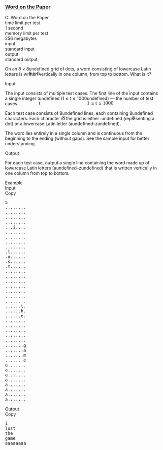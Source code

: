 <h3><a href="https://codeforces.com/contest/1850/problem/C" target="_blank" rel="noopener noreferrer">Word on the Paper</a></h3>
<div class="header"><div class="title">C. Word on the Paper</div><div class="time-limit"><div class="property-title">time limit per test</div>1 second</div><div class="memory-limit"><div class="property-title">memory limit per test</div>256 megabytes</div><div class="input-file input-standard"><div class="property-title">input</div>standard input</div><div class="output-file output-standard"><div class="property-title">output</div>standard output</div></div><div><p>On an <span class="MathJax_Preview" style="color: inherit;"><span class="MJXp-math" id="MJXp-Span-1"><span class="MJXp-mn" id="MJXp-Span-2">8</span><span class="MJXp-mo" id="MJXp-Span-3" style="margin-left: 0.267em; margin-right: 0.267em;">×</span><span class="MJXp-mn" id="MJXp-Span-4">8</span></span></span><span class="MathJax MathJax_Processed" id="MathJax-Element-1-Frame" tabindex="0" style=""><nobr><span class="math" id="MathJax-Span-1"><span style="display: inline-block; position: relative; width: 0em; height: 0px; font-size: 122%;"><span style="position: absolute;"><span class="mrow" id="MathJax-Span-2"><span class="mn" id="MathJax-Span-3" style="font-family: MathJax_Main;">8</span><span class="mo" id="MathJax-Span-4" style="font-family: MathJax_Main; padding-left: 0.237em;">×</span><span class="mn" id="MathJax-Span-5" style="font-family: MathJax_Main; padding-left: 0.237em;">8</span></span></span></span></span></nobr></span>undefined grid of dots, a word consisting of lowercase Latin letters is written vertically in one column, from top to bottom. What is it?</p></div><div class="input-specification"><div class="section-title">Input</div><p>The input consists of multiple test cases. The first line of the input contains a single integer <span class="MathJax_Preview" style="color: inherit;"><span class="MJXp-math" id="MJXp-Span-5"><span class="MJXp-mi MJXp-italic" id="MJXp-Span-6">t</span></span></span><span class="MathJax MathJax_Processed" id="MathJax-Element-2-Frame" tabindex="0" style=""><nobr><span class="math" id="MathJax-Span-6"><span style="display: inline-block; position: relative; width: 0em; height: 0px; font-size: 122%;"><span style="position: absolute;"><span class="mrow" id="MathJax-Span-7"><span class="mi" id="MathJax-Span-8" style="font-family: MathJax_Math-italic;">t</span></span></span></span></span></nobr></span>undefined (<span class="MathJax_Preview" style="color: inherit;"><span class="MJXp-math" id="MJXp-Span-7"><span class="MJXp-mn" id="MJXp-Span-8">1</span><span class="MJXp-mo" id="MJXp-Span-9" style="margin-left: 0.333em; margin-right: 0.333em;">≤</span><span class="MJXp-mi MJXp-italic" id="MJXp-Span-10">t</span><span class="MJXp-mo" id="MJXp-Span-11" style="margin-left: 0.333em; margin-right: 0.333em;">≤</span><span class="MJXp-mn" id="MJXp-Span-12">1000</span></span></span><span class="MathJax MathJax_Processed" id="MathJax-Element-3-Frame" tabindex="0" style=""><nobr><span class="math" id="MathJax-Span-9"><span style="display: inline-block; position: relative; width: 0em; height: 0px; font-size: 122%;"><span style="position: absolute;"><span class="mrow" id="MathJax-Span-10"><span class="mn" id="MathJax-Span-11" style="font-family: MathJax_Main;">1</span><span class="mo" id="MathJax-Span-12" style="font-family: MathJax_Main; padding-left: 0.296em;">≤</span><span class="mi" id="MathJax-Span-13" style="font-family: MathJax_Math-italic; padding-left: 0.296em;">t</span><span class="mo" id="MathJax-Span-14" style="font-family: MathJax_Main; padding-left: 0.296em;">≤</span><span class="mn" id="MathJax-Span-15" style="font-family: MathJax_Main; padding-left: 0.296em;">1000</span></span></span></span></span></nobr></span>undefined)&nbsp;— the number of test cases.</p><p>Each test case consists of <span class="MathJax_Preview" style="color: inherit;"><span class="MJXp-math" id="MJXp-Span-13"><span class="MJXp-mn" id="MJXp-Span-14">8</span></span></span><span class="MathJax MathJax_Processed" id="MathJax-Element-4-Frame" tabindex="0" style=""><nobr><span class="math" id="MathJax-Span-16"><span style="display: inline-block; position: relative; width: 0em; height: 0px; font-size: 122%;"><span style="position: absolute;"><span class="mrow" id="MathJax-Span-17"><span class="mn" id="MathJax-Span-18" style="font-family: MathJax_Main;">8</span></span></span></span></span></nobr></span>undefined lines, each containing <span class="MathJax_Preview" style="color: inherit;"><span class="MJXp-math" id="MJXp-Span-15"><span class="MJXp-mn" id="MJXp-Span-16">8</span></span></span><span class="MathJax MathJax_Processed" id="MathJax-Element-5-Frame" tabindex="0" style=""><nobr><span class="math" id="MathJax-Span-19"><span style="display: inline-block; position: relative; width: 0em; height: 0px; font-size: 122%;"><span style="position: absolute;"><span class="mrow" id="MathJax-Span-20"><span class="mn" id="MathJax-Span-21" style="font-family: MathJax_Main;">8</span></span></span></span></span></nobr></span>undefined characters. Each character in the grid is either <span class="MathJax_Preview" style="color: inherit;"><span class="MJXp-math" id="MJXp-Span-17"><span class="MJXp-mrow" id="MJXp-Span-18"><span class="MJXp-mtext MJXp-mono" id="MJXp-Span-19">.</span></span></span></span><span class="MathJax MathJax_Processing" id="MathJax-Element-6-Frame" tabindex="0" style=""></span>undefined (representing a dot) or a lowercase Latin letter (<span class="MathJax_Preview" style="color: inherit;"><span class="MJXp-math" id="MJXp-Span-20"><span class="MJXp-mrow" id="MJXp-Span-21"><span class="MJXp-mtext MJXp-mono" id="MJXp-Span-22">a</span></span></span></span><span class="MathJax MathJax_Processing" id="MathJax-Element-7-Frame" tabindex="0"></span>undefined–<span class="MathJax_Preview" style="color: inherit;"><span class="MJXp-math" id="MJXp-Span-23"><span class="MJXp-mrow" id="MJXp-Span-24"><span class="MJXp-mtext MJXp-mono" id="MJXp-Span-25">z</span></span></span></span><span class="MathJax MathJax_Processing" id="MathJax-Element-8-Frame" tabindex="0"></span>undefined). </p><p>The word lies entirely in a single column and is continuous from the beginning to the ending (without gaps). See the sample input for better understanding.</p></div><div class="output-specification"><div class="section-title">Output</div><p>For each test case, output a single line containing the word made up of lowercase Latin letters (<span class="MathJax_Preview" style="color: inherit;"><span class="MJXp-math" id="MJXp-Span-26"><span class="MJXp-mrow" id="MJXp-Span-27"><span class="MJXp-mtext MJXp-mono" id="MJXp-Span-28">a</span></span></span></span><span class="MathJax MathJax_Processing" id="MathJax-Element-9-Frame" tabindex="0"></span>undefined–<span class="MathJax_Preview" style="color: inherit;"><span class="MJXp-math" id="MJXp-Span-29"><span class="MJXp-mrow" id="MJXp-Span-30"><span class="MJXp-mtext MJXp-mono" id="MJXp-Span-31">z</span></span></span></span><span class="MathJax MathJax_Processing" id="MathJax-Element-10-Frame" tabindex="0"></span>undefined) that is written vertically in one column from top to bottom.</p></div><div class="sample-tests"><div class="section-title">Example</div><div class="sample-test"><div class="input"><div class="title">Input<div title="Copy" data-clipboard-target="#id0018517297832103496" id="id003143917554442499" class="input-output-copier">Copy</div></div><pre id="id0018517297832103496"><div class="test-example-line test-example-line-even test-example-line-0">5</div><div class="test-example-line test-example-line-odd test-example-line-1">........</div><div class="test-example-line test-example-line-odd test-example-line-1">........</div><div class="test-example-line test-example-line-odd test-example-line-1">........</div><div class="test-example-line test-example-line-odd test-example-line-1">........</div><div class="test-example-line test-example-line-odd test-example-line-1">...i....</div><div class="test-example-line test-example-line-odd test-example-line-1">........</div><div class="test-example-line test-example-line-odd test-example-line-1">........</div><div class="test-example-line test-example-line-odd test-example-line-1">........</div><div class="test-example-line test-example-line-even test-example-line-2">........</div><div class="test-example-line test-example-line-even test-example-line-2">.l......</div><div class="test-example-line test-example-line-even test-example-line-2">.o......</div><div class="test-example-line test-example-line-even test-example-line-2">.s......</div><div class="test-example-line test-example-line-even test-example-line-2">.t......</div><div class="test-example-line test-example-line-even test-example-line-2">........</div><div class="test-example-line test-example-line-even test-example-line-2">........</div><div class="test-example-line test-example-line-even test-example-line-2">........</div><div class="test-example-line test-example-line-odd test-example-line-3">........</div><div class="test-example-line test-example-line-odd test-example-line-3">........</div><div class="test-example-line test-example-line-odd test-example-line-3">........</div><div class="test-example-line test-example-line-odd test-example-line-3">........</div><div class="test-example-line test-example-line-odd test-example-line-3">......t.</div><div class="test-example-line test-example-line-odd test-example-line-3">......h.</div><div class="test-example-line test-example-line-odd test-example-line-3">......e.</div><div class="test-example-line test-example-line-odd test-example-line-3">........</div><div class="test-example-line test-example-line-even test-example-line-4">........</div><div class="test-example-line test-example-line-even test-example-line-4">........</div><div class="test-example-line test-example-line-even test-example-line-4">........</div><div class="test-example-line test-example-line-even test-example-line-4">........</div><div class="test-example-line test-example-line-even test-example-line-4">.......g</div><div class="test-example-line test-example-line-even test-example-line-4">.......a</div><div class="test-example-line test-example-line-even test-example-line-4">.......m</div><div class="test-example-line test-example-line-even test-example-line-4">.......e</div><div class="test-example-line test-example-line-odd test-example-line-5">a.......</div><div class="test-example-line test-example-line-odd test-example-line-5">a.......</div><div class="test-example-line test-example-line-odd test-example-line-5">a.......</div><div class="test-example-line test-example-line-odd test-example-line-5">a.......</div><div class="test-example-line test-example-line-odd test-example-line-5">a.......</div><div class="test-example-line test-example-line-odd test-example-line-5">a.......</div><div class="test-example-line test-example-line-odd test-example-line-5">a.......</div><div class="test-example-line test-example-line-odd test-example-line-5">a.......</div></pre></div><div class="output"><div class="title">Output<div title="Copy" data-clipboard-target="#id00022066411901718652" id="id001339740117872067" class="input-output-copier">Copy</div></div><pre id="id00022066411901718652">i
lost
the
game
aaaaaaaa
</pre></div></div></div>